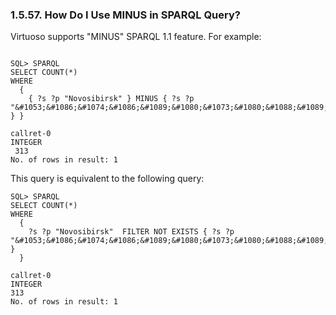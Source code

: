 <div id="sparqlminus" class="section">

<div class="titlepage">

<div>

<div>

### 1.5.57. How Do I Use MINUS in SPARQL Query?

</div>

</div>

</div>

Virtuoso supports "MINUS" SPARQL 1.1 feature. For example:

``` programlisting

SQL> SPARQL
SELECT COUNT(*)
WHERE
  {
    { ?s ?p "Novosibirsk" } MINUS { ?s ?p "&#1053;&#1086;&#1074;&#1086;&#1089;&#1080;&#1073;&#1080;&#1088;&#1089;&#1082;" } }

callret-0
INTEGER
 313
No. of rows in result: 1
```

This query is equivalent to the following query:

``` programlisting
SQL> SPARQL
SELECT COUNT(*)
WHERE
  {
    ?s ?p "Novosibirsk"  FILTER NOT EXISTS { ?s ?p "&#1053;&#1086;&#1074;&#1086;&#1089;&#1080;&#1073;&#1080;&#1088;&#1089;&#1082;" }
  }

callret-0
INTEGER
313
No. of rows in result: 1
```

</div>
